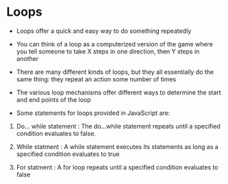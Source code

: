 # Loops #

- Loops offer a quick and easy way to do something repeatedly

- You can think of a loop as a computerized version of the game where you tell someone to take X steps in one direction, then Y steps in another

- There are many different kinds of loops, but they all essentially do the same thing: they repeat an action some number of times

- The various loop mechanisms offer different ways to determine the start and end points of the loop

- Some statements for loops provided in JavaScript are:

1. Do... while statement : The do...while statement repeats until a specified condition evaluates to false.

2. While statment : A while statement executes its statements as long as a specified condition evaluates to true

3. For statment : A for loop repeats until a specified condition evaluates to false
